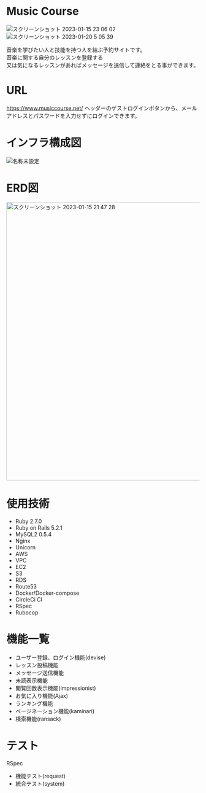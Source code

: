 # Music Course

![スクリーンショット 2023-01-15 23 06 02](https://user-images.githubusercontent.com/100059205/212545478-dec908b8-3697-47d7-ae13-df18400e94de.png)
![スクリーンショット 2023-01-20 5 05 39](https://user-images.githubusercontent.com/100059205/213548628-3379d14d-1835-4dd0-9bde-96f5d810f243.png)

音楽を学びたい人と技能を持つ人を結ぶ予約サイトです。  
音楽に関する自分のレッスンを登録する  
又は気になるレッスンがあればメッセージを送信して連絡をとる事ができます。

# URL
https://www.musiccourse.net/
ヘッダーのゲストログインボタンから、メールアドレスとパスワードを入力せずにログインできます。

# インフラ構成図
![名称未設定](https://user-images.githubusercontent.com/100059205/212478812-56d93562-725d-4e96-a1cf-90d1167bc8a6.png)

# ERD図
<img width="725" alt="スクリーンショット 2023-01-15 21 47 28" src="https://user-images.githubusercontent.com/100059205/212541445-af4471fc-13cc-42b1-b4da-b9597572b0ad.png">

# 使用技術
* Ruby 2.7.0
* Ruby on Rails 5.2.1
* MySQL2 0.5.4
* Nginx
* Unicorn
* AWS
* VPC
* EC2
* S3
* RDS
* Route53
* Docker/Docker-compose
* CircleCi CI
* RSpec
* Rubocop

# 機能一覧
* ユーザー登録、ログイン機能(devise)
* レッスン投稿機能
* メッセージ送信機能
* 未読表示機能
* 閲覧回数表示機能(impressionist)
* お気に入り機能(Ajax)
* ランキング機能
* ページネーション機能(kaminari)
* 検索機能(ransack)

# テスト
RSpec
* 機能テスト(request)
* 統合テスト(system)
